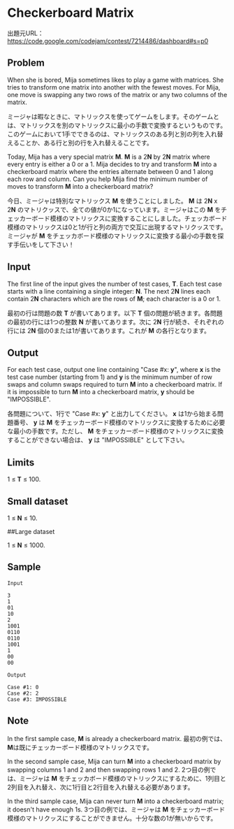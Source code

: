 # Checkerboard Matrix

出題元URL：https://code.google.com/codejam/contest/7214486/dashboard#s=p0

## Problem

When she is bored, Mija sometimes likes to play a game with matrices. She tries to transform one matrix into another with the fewest moves. For Mija, one move is swapping any two rows of the matrix or any two columns of the matrix.

ミージャは暇なときに、マトリックスを使ってゲームをします。そのゲームとは、マトリックスを別のマトリックスに最小の手数で変換するというものです。このゲームにおいて1手でできるのは、マトリックスのある列と別の列を入れ替えることか、ある行と別の行を入れ替えることです。

Today, Mija has a very special matrix **M**. **M** is a 2**N** by 2**N** matrix where every entry is either a 0 or a 1. Mija decides to try and transform **M** into a checkerboard matrix where the entries alternate between 0 and 1 along each row and column. Can you help Mija find the minimum number of moves to transform **M** into a checkerboard matrix?

今日、ミージャは特別なマトリックス **M** を使うことにしました。 **M** は 2**N** x 2**N** のマトリクッスで、全ての値が0か1になっています。ミージャはこの **M** をチェッカーボード模様のマトリックスに変換することにしました。チェッカボード模様のマトリックスは0と1が行と列の両方で交互に出現するマトリクッスです。ミージャが **M** をチェッカボード模様のマトリックスに変換する最小の手数を探す手伝いをして下さい！

## Input

The first line of the input gives the number of test cases, **T**.  Each test case starts with a line containing a single integer: **N**. The next 2**N** lines each contain 2**N** characters which are the rows of **M**; each character is a 0 or 1.

最初の行は問題の数 **T** が書いてあります。以下 **T** 個の問題が続きます。各問題の最初の行には1つの整数 **N** が書いてあります。次に 2**N** 行が続き、それぞれの行には 2**N** 個の0または1が書いてあります。これが **M** の各行となります。

## Output

For each test case, output one line containing "Case #x: **y**", where **x** is the test case number (starting from 1) and **y** is the minimum number of row swaps and column swaps required to turn **M** into a checkerboard matrix. If it is impossible to turn **M** into a checkerboard matrix, **y** should be "IMPOSSIBLE".

各問題について、1行で "Case #x: **y**" と出力してください。 **x** は1から始まる問題番号、 **y** は **M** をチェッカーボード模様のマトリックスに変換するために必要な最小の手数です。ただし、 **M** をチェッカーボード模様のマトリックスに変換することができない場合は、 **y** は "IMPOSSIBLE" として下さい。

## Limits

1 ≤ **T** ≤ 100.

## Small dataset

1 ≤ **N** ≤ 10.

##Large dataset

1 ≤ **N** ≤ 1000.

## Sample

```
Input 

3
1
01
10
2
1001
0110
0110
1001
1
00
00

Output 

Case #1: 0
Case #2: 2
Case #3: IMPOSSIBLE
```

## Note

In the first sample case, **M** is already a checkerboard matrix.
最初の例では、 **M**は既にチェッカーボード模様のマトリックスです。

In the second sample case, Mija can turn **M** into a checkerboard matrix by swapping columns 1 and 2 and then swapping rows 1 and 2.
2つ目の例では、ミージャは **M** をチェッカボード模様のマトリックスにするために、1列目と2列目を入れ替え、次に1行目と2行目を入れ替える必要があります。

In the third sample case, Mija can never turn **M** into a checkerboard matrix; it doesn't have enough 1s.
3つ目の例では、ミージャは **M** をチェッカーボード模様のマトリクッスにすることができません。十分な数の1が無いからです。
